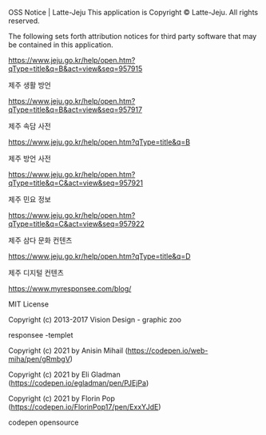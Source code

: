 OSS Notice | Latte-Jeju
This application is Copyright © Latte-Jeju. All rights reserved.

The following sets forth attribution notices for third party software that may be contained in this application.

https://www.jeju.go.kr/help/open.htm?qType=title&q=B&act=view&seq=957915

제주 생활 방언

https://www.jeju.go.kr/help/open.htm?qType=title&q=B&act=view&seq=957917

제주 속담 사전


https://www.jeju.go.kr/help/open.htm?qType=title&q=B

제주 방언 사전

https://www.jeju.go.kr/help/open.htm?qType=title&q=C&act=view&seq=957921

제주 민요 정보

https://www.jeju.go.kr/help/open.htm?qType=title&q=C&act=view&seq=957922

제주 삼다 문화 컨텐츠

https://www.jeju.go.kr/help/open.htm?qType=title&q=D

제주 디지털 컨텐츠






https://www.myresponsee.com/blog/

MIT License

Copyright (c) 2013-2017 Vision Design - graphic zoo

responsee -templet





Copyright (c) 2021 by Anisin Mihail (https://codepen.io/web-miha/pen/gRmbgV)

Copyright (c) 2021 by Eli Gladman (https://codepen.io/egladman/pen/PJEjPa)

Copyright (c) 2021 by Florin Pop (https://codepen.io/FlorinPop17/pen/ExxYJdE)

codepen opensource
